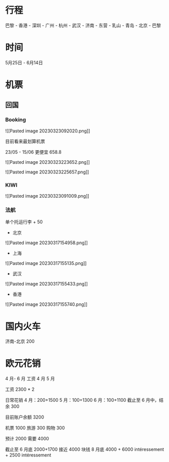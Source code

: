 
# 行程

巴黎 - 香港 - 深圳 - 广州 - 杭州 - 武汉 - 济南 - 东营 - 乳山 - 青岛 - 北京 - 巴黎

# 时间

5月25日 - 6月14日

# 机票

## 回国

### Booking

![[Pasted image 20230323092020.png]]

目前看来最划算机票

23/05 - 15/06 更便宜 658.8

![[Pasted image 20230323223652.png]]

![[Pasted image 20230323225657.png]]



### KIWI

![[Pasted image 20230323091009.png]]


### 法航

单个托运行李 + 50
- 北京

![[Pasted image 20230317154958.png]]

- 上海

![[Pasted image 20230317155135.png]]

- 武汉

![[Pasted image 20230317155433.png]]

- 香港

![[Pasted image 20230317155740.png]]

# 国内火车

济南-北京 200

# 欧元花销 
4 月- 6 月
工资 4 月 5 月

工资 2300 * 2

日常花销 
4 月：200+1500
5 月：100+1300
6 月：100+1100
截止至 6 月中，结余 300

目前账户余额 3200

机票 1000
旅游 300
购物 300

预计 2000
需要 4000

截止至 6 月底 2000+1700 接近 4000 块钱
8 月底 4000 + 6000 intéressement + 2500 intéressement
